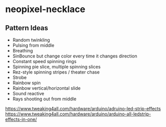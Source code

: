 # neopixel-necklace

## Pattern Ideas
- Random twinkling
- Pulsing from middle
- Breathing
- SinBounce but change color every time it changes direction
- Constant speed spinning rings
- Spinning pie slice, multiple spinning slices
- Rez-style spinning stripes / theater chase
- Strobe
- Rainbow spin
- Rainbow vertical/horizontal slide
- Sound reactive
- Rays shooting out from middle

https://www.tweaking4all.com/hardware/arduino/adruino-led-strip-effects
https://www.tweaking4all.com/hardware/arduino/arduino-all-ledstrip-effects-in-one/
